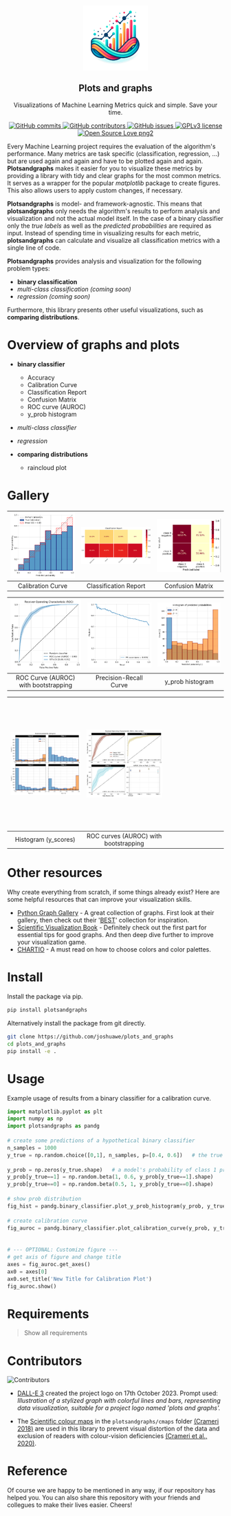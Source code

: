 <p align="center">
 <img width="150px" src="https://github.com/joshuawe/plots_and_graphs/blob/main/images/logo_plots_and_graphs.png?raw=true" align="center" alt="Plots and Graphs" />
 <h2 align="center">Plots and graphs</h2>
 <p align="center">Visualizations of Machine Learning Metrics quick and simple. Save your time.</p>
</p>

<p align="center">
  <a href="https://GitHub.com/joshuawe/plots_and_graphs/commits">
    <img src="https://badgen.net/github/commits/joshuawe/plots_and_graphs" alt="GitHub commits">
  </a>
  <a href="https://GitHub.com/Naereen/badges/graphs/contributors/">
    <img src="https://img.shields.io/github/contributors/joshuawe/plots_and_graphs.svg" alt="GitHub contributors">
  </a>
  <a href="https://GitHub.com/joshuawe/plots_and_graphs/issues/">
    <img src="https://badgen.net/github/issues/joshuawe/plots_and_graphs/" alt="GitHub issues">
  </a>
  <a href="https://github.com/joshuawe/plots_and_graphs/blob/main/LICENSE">
    <img src="https://img.shields.io/badge/License-GPLv3-blue.svg" alt="GPLv3 license">
  </a>
  <a href="https://github.com/ellerbrock/open-source-badges/">
    <img src="https://badges.frapsoft.com/os/v2/open-source.png?v=103" alt="Open Source Love png2">
  </a>
</p>


Every Machine Learning project requires the evaluation of the algorithm's performance. Many metrics are task specific (classification, regression, ...) but are used again and again and have to be plotted again and again. **Plotsandgraphs** makes it easier for you to visualize these metrics by providing a library with tidy and clear graphs for the most common metrics. It serves as a wrapper for the popular *matplotlib* package to create figures. This also allows users to apply custom changes, if necessary. 

**Plotsandgraphs** is model- and framework-agnostic. This means that **plotsandgraphs** only needs the algorithm's results to perform analysis and visualization and not the actual model itself. In the case of a binary classifier only the *true labels* as well as the *predicted probabilities* are required as input. Instead of spending time in visualizing results for each metric, **plotsandgraphs** can calculate and visualize all classification metrics with a single line of code. 

**Plotsandgraphs** provides analysis and visualization for the following problem types:
- **binary classification**
- *multi-class classification (coming soon)*
- *regression (coming soon)*

Furthermore, this library presents other useful visualizations, such as **comparing distributions**.


# Overview of graphs and plots

- **binary classifier**
    - Accuracy
    - Calibration Curve
    - Classification Report
    - Confusion Matrix
    - ROC curve (AUROC)
    - y_prob histogram

- *multi-class classifier*

- *regression*


- **comparing distributions**
    - raincloud plot

# Gallery

| <img src="https://github.com/joshuawe/plots_and_graphs/blob/main/images/calibration_plot.png?raw=true" width="300" alt="Your Image"> | <img src="https://github.com/joshuawe/plots_and_graphs/blob/main/images/classification_report.png?raw=true" width="300" alt="Your Image"> | <img src="https://github.com/joshuawe/plots_and_graphs/blob/main/images/confusion_matrix.png?raw=true" width="300" alt="Your Image"> |
|:--------------------------------------------------:|:----------------------------------------------------------:|:-------------------------------------------------:|
|                    Calibration Curve               |                  Classification Report                     |                 Confusion Matrix                 |

| <img src="https://github.com/joshuawe/plots_and_graphs/blob/main/images/roc_curve_bootstrap.png?raw=true" width="300" alt="Your Image">        | <img src="https://github.com/joshuawe/plots_and_graphs/blob/main/images/pr_curve.png?raw=true" width="300" alt="Your Image">        | <img src="https://github.com/joshuawe/plots_and_graphs/blob/main/images/y_prob_histogram.png?raw=true" width="300" alt="Your Image">  |
|:--------------------------------------------------:|:----------------------------------------------------------:|:-------------------------------------------------:|
|                    ROC Curve (AUROC) with bootstrapping             |                 Precision-Recall Curve                          |                  y_prob histogram                                 |


| <img src="https://github.com/joshuawe/plots_and_graphs/blob/main/images/multiclass/histogram_4_classes.png?raw=true" width="300" alt="Your Image">        |  <img src="https://github.com/joshuawe/plots_and_graphs/blob/main/images/multiclass/roc_curves_multiclass.png?raw=true" width="300" alt=""> | <img src="data:image/gif;base64,R0lGODlhAQABAIAAAAAAAP///yH5BAEAAAAALAAAAAABAAEAAAIBRAA7" width="300" height="300" alt=""> |
|:--------------------------------------------------:|:-------------------------------------------------:| :-------------------------------------------------:|
|                    Histogram (y_scores)              |    ROC curves (AUROC) with bootstrapping                                            | |



# Other resources

Why create everything from scratch, if some things already exist? Here are some helpful resources that can improve your visualization skills.

+ [Python Graph Gallery](https://python-graph-gallery.com) - A great collection of graphs. First look at their gallery, then check out their '[BEST](https://python-graph-gallery.com/best-python-chart-examples/)' collection for inspiration.
+ [Scientific Visualization Book](https://github.com/rougier/scientific-visualization-book) - Definitely check out the first part for essential tips for good graphs. And then deep dive further to improve your visualization game.
+ [CHARTIO](https://chartio.com/learn/charts/how-to-choose-colors-data-visualization/) - A must read on how to choose colors and color palettes.


# Install

Install the package via pip.
```bash
pip install plotsandgraphs
```

Alternatively install the package from git directly.
```bash
git clone https://github.com/joshuawe/plots_and_graphs
cd plots_and_graphs
pip install -e .
```

# Usage

Example usage of results from a binary classifier for a calibration curve.

```python
import matplotlib.pyplot as plt
import numpy as np
import plotsandgraphs as pandg

# create some predictions of a hypothetical binary classifier
n_samples = 1000
y_true = np.random.choice([0,1], n_samples, p=[0.4, 0.6])   # the true class labels 0 or 1, with class imbalance 40:60

y_prob = np.zeros(y_true.shape)   # a model's probability of class 1 predictions
y_prob[y_true==1] = np.random.beta(1, 0.6, y_prob[y_true==1].shape)
y_prob[y_true==0] = np.random.beta(0.5, 1, y_prob[y_true==0].shape)

# show prob distribution
fig_hist = pandg.binary_classifier.plot_y_prob_histogram(y_prob, y_true, save_fig_path=None)

# create calibration curve
fig_auroc = pandg.binary_classifier.plot_calibration_curve(y_prob, y_true, save_fig_path=None)


# --- OPTIONAL: Customize figure ---
# get axis of figure and change title
axes = fig_auroc.get_axes()
ax0 = axes[0]
ax0.set_title('New Title for Calibration Plot')
fig_auroc.show()
```

# Requirements
> Show all requirements


# Contributors

![Contributors](https://contrib.rocks/image?repo=joshuawe/plots_and_graphs)

+ [DALL-E 3](https://openai.com/dall-e-3) created the project logo on 17th October 2023. Prompt used: *Illustration of a stylized graph with colorful lines and bars, representing data visualization, suitable for a project logo named 'plots and graphs'.*

+ The [Scientific colour maps](https://www.fabiocrameri.ch/colourmaps/) in the `plotsandgraphs/cmaps` folder [(Crameri 2018)](https://doi.org/10.5281/zenodo.1243862) are used in this library to prevent visual distortion of the data and exclusion of readers with colour-vision deficiencies [(Crameri et al., 2020)](https://www.nature.com/articles/s41467-020-19160-7).


# Reference

Of course we are happy to be mentioned in any way, if our repository has helped you.
You can also share this repository with your friends and collegues to make their lives easier. Cheers!
